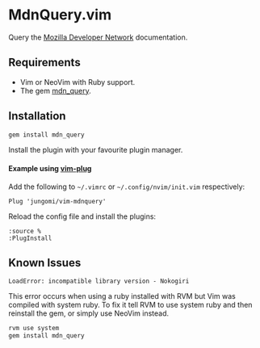 # MdnQuery.vim

Query the [Mozilla Developer Network][mdn] documentation.

## Requirements

- Vim or NeoVim with Ruby support.
- The gem [mdn_query][mdn_query].

## Installation

```sh
gem install mdn_query
```

Install the plugin with your favourite plugin manager.

#### Example using [vim-plug][vim-plug]

Add the following to `~/.vimrc` or `~/.config/nvim/init.vim` respectively:

```
Plug 'jungomi/vim-mdnquery'
```

Reload the config file and install the plugins:

```
:source %
:PlugInstall
```

## Known Issues

`LoadError: incompatible library version - Nokogiri`

This error occurs when using a ruby installed with RVM but Vim was compiled with
system ruby. To fix it tell RVM to use system ruby and then reinstall the gem,
or simply use NeoVim instead.

```sh
rvm use system
gem install mdn_query
```

[mdn]: https://developer.mozilla.org/en-US/docs/Web/JavaScript
[mdn_query]: https://github.com/jungomi/mdn_query
[vim-plug]: https://github.com/junegunn/vim-plug

